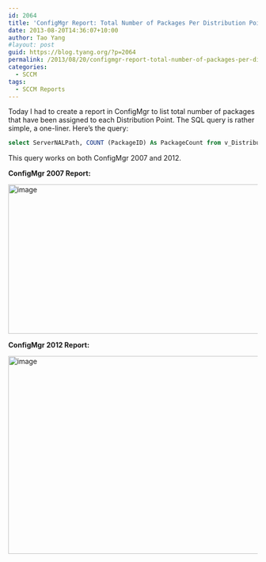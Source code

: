```yaml
---
id: 2064
title: 'ConfigMgr Report: Total Number of Packages Per Distribution Point'
date: 2013-08-20T14:36:07+10:00
author: Tao Yang
#layout: post
guid: https://blog.tyang.org/?p=2064
permalink: /2013/08/20/configmgr-report-total-number-of-packages-per-distribution-point/
categories:
  - SCCM
tags:
  - SCCM Reports
---
```

Today I had to create a report in ConfigMgr to list total number of packages that have been assigned to each Distribution Point. The SQL query is rather simple, a one-liner. Here’s the query:
```sql
select ServerNALPath, COUNT (PackageID) As PackageCount from v_DistributionPoint group by ServerNALPath order by PackageCount
```
This query works on both ConfigMgr 2007 and 2012.

<strong>ConfigMgr 2007 Report:</strong>

<a href="https://blog.tyang.org/wp-content/uploads/2013/08/image9.png"><img style="background-image: none; padding-left: 0px; padding-right: 0px; display: inline; padding-top: 0px; border: 0px;" title="image" alt="image" src="https://blog.tyang.org/wp-content/uploads/2013/08/image_thumb9.png" width="580" height="302" border="0" /></a>

<strong>ConfigMgr 2012 Report:</strong>

<a href="https://blog.tyang.org/wp-content/uploads/2013/08/image10.png"><img style="background-image: none; padding-left: 0px; padding-right: 0px; display: inline; padding-top: 0px; border: 0px;" title="image" alt="image" src="https://blog.tyang.org/wp-content/uploads/2013/08/image_thumb10.png" width="580" height="400" border="0" /></a>
